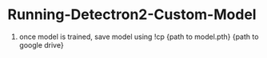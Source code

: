 # Running-Detectron2-Custom-Model

1. once model is trained, save model using !cp {path to model.pth} {path to google drive}
